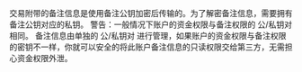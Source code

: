 交易附带的备注信息是使用备注公钥加密后传输的。为了解密备注信息，需要拥有备注公钥对应的私钥。
警告：一般情况下账户的资金权限与备注权限的 公/私钥对 相同。
备注信息由单独的 公/私钥对 进行管理，如果账户的资金权限与备注权限的密钥不一样，你就可以安全的将此账户备注信息的只读权限交给第三方，无需担心资金权限外泄。 
